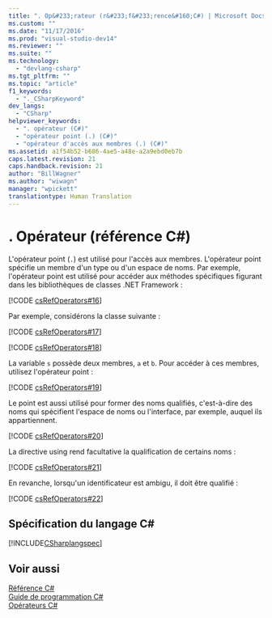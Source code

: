 ```yaml
---
title: ". Op&#233;rateur (r&#233;f&#233;rence&#160;C#) | Microsoft Docs"
ms.custom: ""
ms.date: "11/17/2016"
ms.prod: "visual-studio-dev14"
ms.reviewer: ""
ms.suite: ""
ms.technology: 
  - "devlang-csharp"
ms.tgt_pltfrm: ""
ms.topic: "article"
f1_keywords: 
  - "._CSharpKeyword"
dev_langs: 
  - "CSharp"
helpviewer_keywords: 
  - ". opérateur (C#)"
  - "opérateur point (.) (C#)"
  - "opérateur d'accès aux membres (.) (C#)"
ms.assetid: a1f54b52-b686-4ae5-a48e-a2a9ebd0eb7b
caps.latest.revision: 21
caps.handback.revision: 21
author: "BillWagner"
ms.author: "wiwagn"
manager: "wpickett"
translationtype: Human Translation
---
```

# . Op&#233;rateur (r&#233;f&#233;rence&#160;C#)
L'opérateur point \(`.`\) est utilisé pour l'accès aux membres.  L'opérateur point spécifie un membre d'un type ou d'un espace de noms.  Par exemple, l'opérateur point est utilisé pour accéder aux méthodes spécifiques figurant dans les bibliothèques de classes .NET Framework :  
  
 [!CODE [csRefOperators#16](../CodeSnippet/VS_Snippets_VBCSharp/csrefOperators#16)]  
  
 Par exemple, considérons la classe suivante :  
  
 [!CODE [csRefOperators#17](../CodeSnippet/VS_Snippets_VBCSharp/csrefOperators#17)]  
  
 [!CODE [csRefOperators#18](../CodeSnippet/VS_Snippets_VBCSharp/csrefOperators#18)]  
  
 La variable `s` possède deux membres, `a` et `b`. Pour accéder à ces membres, utilisez l'opérateur point :  
  
 [!CODE [csRefOperators#19](../CodeSnippet/VS_Snippets_VBCSharp/csrefOperators#19)]  
  
 Le point est aussi utilisé pour former des noms qualifiés, c'est\-à\-dire des noms qui spécifient l'espace de noms ou l'interface, par exemple, auquel ils appartiennent.  
  
 [!CODE [csRefOperators#20](../CodeSnippet/VS_Snippets_VBCSharp/csrefOperators#20)]  
  
 La directive using rend facultative la qualification de certains noms :  
  
 [!CODE [csRefOperators#21](../CodeSnippet/VS_Snippets_VBCSharp/csrefOperators#21)]  
  
 En revanche, lorsqu'un identificateur est ambigu, il doit être qualifié :  
  
 [!CODE [csRefOperators#22](../CodeSnippet/VS_Snippets_VBCSharp/csrefOperators#22)]  
  
## Spécification du langage C\#  
 [!INCLUDE[CSharplangspec](../../../csharp/language-reference/keywords/includes/csharplangspec_md.md)]  
  
## Voir aussi  
 [Référence C\#](../../../csharp/language-reference/index.md)   
 [Guide de programmation C\#](../../../csharp/programming-guide/index.md)   
 [Opérateurs C\#](../../../csharp/language-reference/operators/index.md)